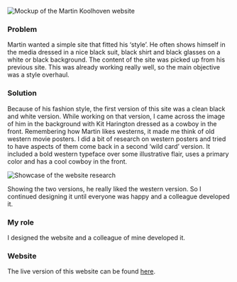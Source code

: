 ![Mockup of the Martin Koolhoven website](ProjectsImages/MartinKoolhoven/MartinKoolhoven-site-mockup.jpg)

### Problem

Martin wanted a simple site that fitted his ‘style’. He often shows himself in the media dressed in a nice black suit, black shirt and black glasses on a white or black background. The content of the site was picked up from his previous site. This was already working really well, so the main objective was a style overhaul.

### Solution

Because of his fashion style, the first version of this site was a clean black and white version. While working on that version, I came across the image of him in the background with Kit Harington dressed as a cowboy in the front. Remembering how Martin likes westerns, it made me think of old western movie posters. I did a bit of research on western posters and tried to have aspects of them come back in a second ‘wild card’ version. It included a bold western typeface over some illustrative flair, uses a primary color and has a cool cowboy in the front.

![Showcase of the website research](ProjectsImages/MartinKoolhoven/MartinKoolhoven-poster-inspiration.jpg)

Showing the two versions, he really liked the western version. So I continued designing it until everyone was happy and a colleague developed it.

### My role

I designed the website and a colleague of mine developed it.

### Website

The live version of this website can be found [here](https://www.martinkoolhoven.nl/).
